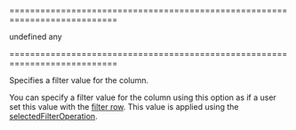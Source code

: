 <!--**
/*-------------------------------------------
    Auto-generated file. Do not modify.
-------------------------------------------

**-->
===========================================================================
<!--default-->undefined<!--/default-->
<!--type-->any<!--/type-->
===========================================================================

<!--shortDescription-->
Specifies a filter value for the column.
<!--/shortDescription-->

<!--fullDescription-->
You can specify a filter value for the column using this option as if a user set this value with the [filter row]({basewidgetpath}/Configuration/filterRow/). This value is applied using the [selectedFilterOperation]({basewidgetpath}/Configuration/columns/#selectedFilterOperation).
<!--/fullDescription-->
